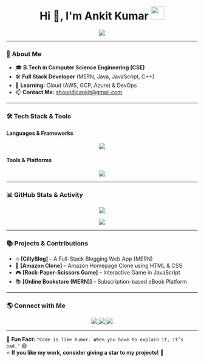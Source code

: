 <h1 align="center">
  Hi 👋, I'm Ankit Kumar  
  <img src="https://media.giphy.com/media/hvRJCLFzcasrR4ia7z/giphy.gif" width="35">
</h1>

<p align="center">
  <img src="https://readme-typing-svg.herokuapp.com?color=%2336BCF7&lines=Full+Stack+Developer;Java+%7C+MERN+Stack;Shopify+Expert+%7C+Web+Developer" />
</p>

---

### 🚀 **About Me**  

- 🎓 **B.Tech in Computer Science Engineering (CSE)**    
- 🛠️ **Full Stack Developer** (MERN, Java, JavaScript, C++)  
- 🌱 **Learning:** Cloud (AWS, GCP, Azure) & DevOps  
- 📫 **Contact Me:** shoundicankit@gmail.com  

---

### 🛠 **Tech Stack & Tools**  

#### **Languages & Frameworks**  
<p align="center">
  <img src="https://skillicons.dev/icons?i=java,js,react,nodejs,express,mongodb,cpp,html,css" />
</p>

#### **Tools & Platforms**  
<p align="center">
  <img src="https://skillicons.dev/icons?i=git,github,vscode,shopify,figma,aws,azure" />
</p>

---

### 📊 **GitHub Stats & Activity**  

<p align="center">
  <img src="https://github-readme-stats.vercel.app/api?username=ankitkumar7324&show_icons=true&theme=tokyonight" />
</p>

<p align="center">
  <img src="https://github-readme-streak-stats.herokuapp.com/?user=ankitkumar7324&theme=dark" />
</p>

---

### 📚 **Projects & Contributions**  

- 🔥 **[CillyBlog]** – A Full-Stack Blogging Web App (MERN)  
- 🛒 **[Amazon Clone]** – Amazon Homepage Clone using HTML & CSS  
- 🎮 **[Rock-Paper-Scissors Game]** – Interactive Game in JavaScript  
- 📚 **[Online Bookstore (MERN)]** – Subscription-based eBook Platform  

---

### 🌎 **Connect with Me**  

<p align="center">
  <a href="https://www.linkedin.com/in/ankit0408/">
    <img src="https://img.shields.io/badge/LinkedIn-0077B5?logo=linkedin&logoColor=white" />
  </a>
  <a href="https://x.com/code_ankit">
    <img src="https://img.shields.io/badge/Twitter-1DA1F2?logo=twitter&logoColor=white" />
  </a>
  <a href="https://github.com/ankitkumar7324">
    <img src="https://img.shields.io/badge/GitHub-100000?logo=github&logoColor=white" />
  </a>
</p>

---

🎯 **Fun Fact:** `"Code is like humor. When you have to explain it, it’s bad."` 😆  
⭐ **If you like my work, consider giving a star to my projects!** 🚀

